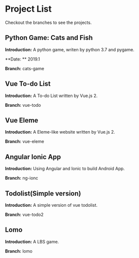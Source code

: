 # Project List

Checkout the branches to see the projects.


## Python Game: Cats and Fish

**Introduction:** A python game, writen by python 3.7 and pygame.

**Date: ** 2019.1

**Branch:** cats-game


## Vue To-do List

**Introduction:** A To-do List written by Vue.js 2.

**Branch:** vue-todo

## Vue Eleme

**Introduction:** A Eleme-like website written by Vue.js 2.

**Branch:**  vue-eleme

## Angular Ionic App

**Introduction:** Using Angular and Ionic to build Android App.

**Branch:** ng-ionc


## Todolist(Simple version)

**Introduction:** A simple version of vue todolist.

**Branch:** vue-todo2


## Lomo

**Introduction:** A LBS game.

**Branch:** lomo

